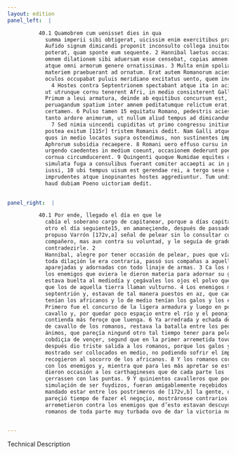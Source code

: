 ```yaml
---
layout: edition
panel_left:  |

          40.1 Quamobrem cum uenisset dies in qua
            summa imperii sibi obtigerat, uicissim enim exercitibus praeerant, prima luce transmisso
            Aufido signum dimicandi proponit inconsulto collega inuitoque magis, quia repugnare non
            poterat, quam sponte eum sequente. 2 Hannibal laetus occasione pugnandi, quod
            omnem dilationem sibi aduersam esse censebat, copias amnem traducit paratissimas quidem
            atque omni armorum genere ornatissimas. 3 Multa enim spolia ex hostibus parta
            materiem praebuerant ad ornatum. Erat autem Romanorum acies in meridiem uersa. Horum
            oculos occupabat puluis meridiano excitatus uento, quem incolae uulturnum appellant.
              4 Hostes contra Septentrionem spectabant atque ita in acie dispositi erant,
            ut utrunque cornu tenerent Afri, in medio consisterent Galli atque Hispani. 5
            Primum a leui armatura, deinde ab equitibus concursum est, et quia exiguum ad
            peruagandum spatium inter amnem peditatumque relictum erat, atrox magis quam longum fuit
            certamen. 6 Pulso tamen 15 equitatu Romano, pedestris acies praelium excepit
            tanto ardore animorum, ut nullum aliud tempus ad dimicandum habitura uideretur.
              7 Sed nimia uincendi cupiditas ut primo congressu initium laetum, sic etiam
            postea exitum [115r] tristem Romanis dedit. Nam Galli atque Hispani,
            quos in medio locatos supra ostendimus, non sustinentes impetum Romanorum, sese ad
            Aphrorum subsidia recaepere. 8 Romani uero effuso cursu in hostem delati dum
            urgendo caedentes in medium coeunt, occasionem dederunt poenis, ut ex utraque parte
            cornua circumducerent. 9 Quingenti quoque Numidae equites qui paulo ante
            simulata fuga a consulibus fuerant comiter accaepti ac in postremo agmine consistere
            iussi, 10 ubi tempus uisum est gerendae rei, a tergo sese ostendunt, subitoque
            imprudentes atque inopinantes hostes aggrediuntur. Tum undique perturbata romana acies
            haud dubiam Poeno uictoriam dedit.
        

panel_right:  |

          40.1 Por ende, llegado el día en que le
            cabía el soberano cargo de capitanear, porque a días capitaneavan el uno un día y el
            otro el día seguiente15, en amaneçiendo, después de passado el río Aufido,
            propuso Varrón [172v,a] señal de pelear sin lo consultar con el
            compañero, mas aun contra su voluntad, y le seguía de grado porque non podía
            contradezirle. 2
            Hanníbal, alegre por tener occasión de pelear, pues que vía que
            toda dilaçión le era contraria, passó sus compañas a aquella parte del río muy
            aparejadas y adornadas con todo linaje de armas. 3 Ca los muchos despojos de
            los enemigos que oviera le dieron materia para adornar su gente. La az de los romanos
            estava buelta al mediodía y çegávales los ojos el polvo que lançava el viento ábrego,
            que los de aquella tierra llaman vulturno. 4 Los enemigos miravan contra
            septentrión y, estavan de tal manera puestos en az, que cada una de las alas o puntas
            tenían los africanos y lo de medio tenían los galos y los españoles. 5
            Primero fue el concurso de la ligera armadura y luego en pos d’ellos concurrieron los de
            cavallo y, por quedar poco espaçio entre el río y el peonaje para que peleassen, fue la
            contienda más feroçe que luenga. 6 Ya arredrada y echada del campo la gente
            de cavallo de los romanos, restava la batalla entre los peones con tanto ardor de
            ánimos, que pareçía ningund otro tal tiempo tener para pelea. 7 Mas la grand
            cobdiçia de vençer, segund que en la primer arremetida tovo el començo alegre, assí
            después dio triste salida a los romanos, porque los galos y los españoles que arriba he
            mostrado ser collocados en medio, no podiendo sofrir el ímpeto de los romanos, se
            recogieron al socorro de los africanos. 8 Y los romanos corriendo apretaron
            con los enemigos y, mientra que para les más apretar se estriñieron en uno juntamente,
            dieron occasión a los carthagineses que de cada parte los
            çerrassen con las puntas. 9 Y quinientos cavalleros que poco antes, con
            simulaçión de ser fuydizos, fueran amigablemente reçebidos por los cónsules y los avían
            mandado estar entre los postrimeros de [172v,b] la gente, quando les
            pareçió tiempo de fazer el negoçio, mostráronse contrarios a las espaldas y de súbito
            arremetieron contra los enemigos que d’esto estavan descuydados. Entonçes la az de los
            romanos de toda parte muy turbada ovo de dar la victoria no dubdosa a los carthagineses.
        

---
```


 Technical Description 

        
